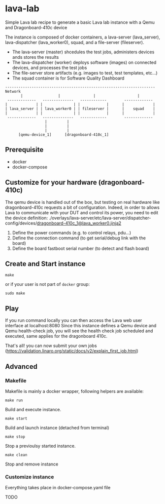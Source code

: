 # lava-lab
Simple Lava lab recipe to generate a basic Lava lab instance with a Qemu and Dragonboard-410c device

The instance is composed of docker containers, a lava-server (lava_server), lava-dispatcher (lava_worker0), squad, and a file-server (fileserver).
- The lava-server (master) shcedules the test jobs, administers devices ands stores the results
- The lava-dispatcher (worker) deploys software (images) on connected devices, and processes the test jobs
- The file-server store artifacts (e.g. images to test, test templates, etc...)
- The squad container is for Software Quality Dashboard

<!-- language: lang-none -->
    -------------------------------------------------------------------- Network
           |                |               |                   |
     -------------   --------------   ------------        -------------
    |             | |              | |            |      |             |
    | lava_server | | lava_worker0 | | fileserver |      |    squad    |
    |             | |              | |            |      |             |
     -------------   --------------   ------------        -------------
                      |         |
                      |         |
                      |         |
          [qemu-device_1]      [dragonboard-410c_1]


## Prerequisite

- docker
- docker-compose

## Customize for your hardware (dragonboard-410c)

The qemu device is handled out of the box, but testing on real hardware like dragonboard-410c requests a bit of configuration.
Indeed, in order to allows Lava to communicate with your DUT and control its power, you need to edit the device definition: ./overlays/lava-server/etc/lava-server/dispatcher-config/devices/dragonboard-410c_1@lava_worker0.jinja2

1. Define the power commands (e.g. to control relays, pdu...)
2. Define the connection command (to get serial/debug link with the board)
3. Define the board fastboot serial number (to detect and flash board)

## Create and Start instance

    make

or if your user is not part of `docker` group:

    sudo make


## Play

If you run command locally you can then access the Lava web user interface at localhost:8080
Since this instance defines a Qemu device and Qemu health-check job, you will see the health
check job scheduled and executed, same applies for the dragonboard 410c.

That's all! you can now submit your own jobs (https://validation.linaro.org/static/docs/v2/explain_first_job.html)

## Advanced

### Makefile

Makefile is mainly a docker wrapper, following helpers are available:

    make run

Build and execute instance.

    make start

Build and launch instance (detached from terminal)

    make stop

Stop a previoulsy started instance.

    make clean

Stop and remove instance


### Customize instance

Everything takes place in docker-compose.yaml file

TODO
